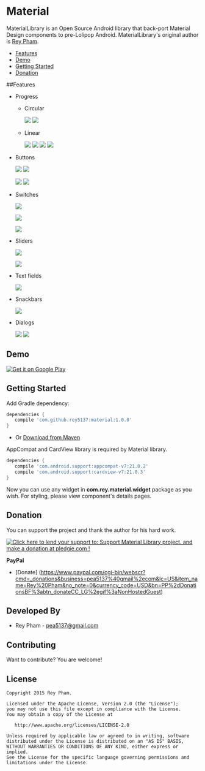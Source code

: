 Material
=====================
MaterialLibrary is an Open Source Android library that back-port Material Design components to pre-Lolipop Android. MaterialLibrary's original author is [Rey Pham](https://github.com/rey5137).

* [Features](#features)
* [Demo](#demo)
* [Getting Started](#getting-started)
* [Donation](#donation)

##Features
- Progress
    - Circular
    
        ![](https://github.com/rey5137/Material/blob/master/image/progress_circular_indeterminate.gif) ![](https://github.com/rey5137/Material/blob/master/image/progress_circular_determinate.gif)
    - Linear

        ![](https://github.com/rey5137/Material/blob/master/image/progress_linear_indeterminate.gif) 
        ![](https://github.com/rey5137/Material/blob/master/image/progress_linear_determinate.gif)
        ![](https://github.com/rey5137/Material/blob/master/image/progress_linear_query.gif)
        ![](https://github.com/rey5137/Material/blob/master/image/progress_linear_buffer.gif)

- Buttons
    
    ![](https://github.com/rey5137/Material/blob/master/image/button_raise_touch.gif) ![](https://github.com/rey5137/Material/blob/master/image/button_raise_wave.gif)

    ![](https://github.com/rey5137/Material/blob/master/image/fab_image.gif) ![](https://github.com/rey5137/Material/blob/master/image/fab_line.gif)   
     
- Switches

    ![](https://github.com/rey5137/Material/blob/master/image/cb.gif)

    ![](https://github.com/rey5137/Material/blob/master/image/rb.gif)

    ![](https://github.com/rey5137/Material/blob/master/image/switch.gif)

- Sliders

    ![](https://github.com/rey5137/Material/blob/master/image/slider_continuous.gif)

    ![](https://github.com/rey5137/Material/blob/master/image/slider_discrete.gif)

- Text fields

    ![](https://github.com/rey5137/Material/blob/master/image/textfield.gif)

- Snackbars
     
    ![](https://github.com/rey5137/Material/blob/master/image/snackbar.png)

- Dialogs

    ![](https://github.com/rey5137/Material/blob/master/image/dialog_3.png) ![](https://github.com/rey5137/Material/blob/master/image/dialog_4.png)

## Demo

<a href="https://play.google.com/store/apps/details?id=com.rey.material.demo">
  <img alt="Get it on Google Play"
       src="https://developer.android.com/images/brand/en_generic_rgb_wo_60.png" />
</a>

## Getting Started

Add Gradle dependency:

```gradle
dependencies {
   compile 'com.github.rey5137:material:1.0.0'
}
```

* Or
[Download from Maven](https://oss.sonatype.org/content/repositories/releases/com/github/rey5137/material/1.0.0/material-1.0.0.aar)

AppCompat and CardView library is required by Material library.

```gradle
dependencies {
   compile 'com.android.support:appcompat-v7:21.0.2'
   compile 'com.android.support:cardview-v7:21.0.3'
}
```
Now you can use any widget in **com.rey.material.widget** package as you wish. For styling, please view component's details pages.

## Donation
You can support the project and thank the author for his hard work.

<a href='https://pledgie.com/campaigns/28714'><img alt='Click here to lend your support to: Support Material Library project. and make a donation at pledgie.com !' src='https://pledgie.com/campaigns/28714.png?skin_name=chrome' border='0' ></a>

**PayPal**
- [Donate] (https://www.paypal.com/cgi-bin/webscr?cmd=_donations&business=pea5137%40gmail%2ecom&lc=US&item_name=Rey%20Pham&no_note=0&currency_code=USD&bn=PP%2dDonationsBF%3abtn_donateCC_LG%2egif%3aNonHostedGuest)

Developed By
------------

* Rey Pham - <pea5137@gmail.com>

Contributing
------------
Want to contribute? You are welcome!

License
--------

    Copyright 2015 Rey Pham.

    Licensed under the Apache License, Version 2.0 (the "License");
    you may not use this file except in compliance with the License.
    You may obtain a copy of the License at

       http://www.apache.org/licenses/LICENSE-2.0

    Unless required by applicable law or agreed to in writing, software
    distributed under the License is distributed on an "AS IS" BASIS,
    WITHOUT WARRANTIES OR CONDITIONS OF ANY KIND, either express or implied.
    See the License for the specific language governing permissions and
    limitations under the License.